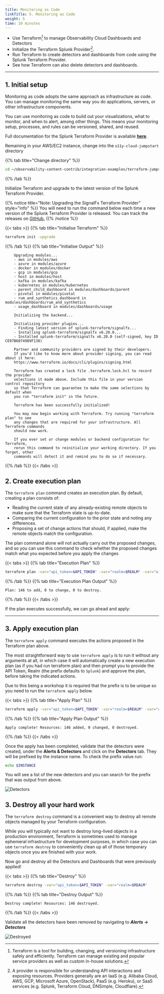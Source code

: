 ```yaml
---
title: Monitoring as Code
linkTitle: 5. Monitoring as Code
weight: 5
time: 10 minutes
---
```


* Use Terraform[^1] to manage Observability Cloud Dashboards and Detectors
* Initialize the Terraform Splunk Provider[^2].
* Run Terraform to create detectors and dashboards from code using the Splunk Terraform Provider.
* See how Terraform can also delete detectors and dashboards.

---

## 1. Initial setup

Monitoring as code adopts the same approach as infrastructure as code. You can manage monitoring the same way you do applications, servers, or other infrastructure components.

You can use monitoring as code to build out your visualizations, what to monitor, and when to alert, among other things. This means your monitoring setup, processes, and rules can be versioned, shared, and reused.

Full documentation for the Splunk Terraform Provider is available [**here**](https://registry.terraform.io/providers/splunk-terraform/signalfx/latest/docs).

Remaining in your AWS/EC2 instance, change into the `o11y-cloud-jumpstart` directory

{{% tab title="Change directory" %}}

``` bash
cd ~/observability-content-contrib/integration-examples/terraform-jumpstart
```

{{% /tab %}}

Initialize Terraform and upgrade to the latest version of the Splunk Terraform Provider.

{{% notice title="Note: Upgrading the SignalFx Terraform Provider" style="info" %}}
You will need to run the command below each time a new version of the Splunk Terraform Provider is released. You can track the releases on [GitHub.](https://github.com/splunk-terraform/terraform-provider-signalfx/releases)
{{% /notice %}}

{{< tabs >}}
{{% tab title="Initialise Terraform" %}}

``` bash
terraform init -upgrade
```

{{% /tab %}}
{{% tab title="Initialise Output" %}}

``` text
    Upgrading modules...
    - aws in modules/aws
    - azure in modules/azure
    - docker in modules/docker
    - gcp in modules/gcp
    - host in modules/host
    - kafka in modules/kafka
    - kubernetes in modules/kubernetes
    - parent_child_dashboard in modules/dashboards/parent
    - pivotal in modules/pivotal
    - rum_and_synthetics_dashboard in modules/dashboards/rum_and_synthetics
    - usage_dashboard in modules/dashboards/usage

    Initializing the backend...

    Initializing provider plugins...
    - Finding latest version of splunk-terraform/signalfx...
    - Installing splunk-terraform/signalfx v6.20.0...
    - Installed splunk-terraform/signalfx v6.20.0 (self-signed, key ID CE97B6074989F138)

    Partner and community providers are signed by their developers.
    If you'd like to know more about provider signing, you can read about it here:
    https://www.terraform.io/docs/cli/plugins/signing.html

    Terraform has created a lock file .terraform.lock.hcl to record the provider
    selections it made above. Include this file in your version control repository
    so that Terraform can guarantee to make the same selections by default when
    you run "terraform init" in the future.

    Terraform has been successfully initialized!

    You may now begin working with Terraform. Try running "terraform plan" to see
    any changes that are required for your infrastructure. All Terraform commands
    should now work.

    If you ever set or change modules or backend configuration for Terraform,
    rerun this command to reinitialize your working directory. If you forget, other
    commands will detect it and remind you to do so if necessary.
```

{{% /tab %}}
{{< /tabs >}}

## 2. Create execution plan

The `terraform plan` command creates an execution plan. By default, creating a plan consists of:

* Reading the current state of any already-existing remote objects to make sure that the Terraform state is up-to-date.
* Comparing the current configuration to the prior state and noting any differences.
* Proposing a set of change actions that should, if applied, make the remote objects match the configuration.

The plan command alone will not actually carry out the proposed changes, and so you can use this command to check whether the proposed changes match what you expected before you apply the changes

{{< tabs >}}
{{% tab title="Execution Plan" %}}

```bash
terraform plan -var="api_token=$API_TOKEN" -var="realm=$REALM" -var="o11y_prefix=[$INSTANCE]"
```

{{% /tab %}}
{{% tab title="Execution Plan Output" %}}

``` text
Plan: 146 to add, 0 to change, 0 to destroy.
```

{{% /tab %}}
{{< /tabs >}}

If the plan executes successfully, we can go ahead and apply:

---

## 3. Apply execution plan

The `terraform apply` command executes the actions proposed in the Terraform plan above.

The most straightforward way to use `terraform apply` is to run it without any arguments at all, in which case it will automatically create a new execution plan (as if you had run terraform plan) and then prompt you to provide the API Token, Realm (the prefix defaults to `Splunk`) and approve the plan, before taking the indicated actions.

Due to this being a workshop it is required that the prefix is to be unique so you need to run the `terraform apply` below.

{{< tabs >}}
{{% tab title="Apply Plan" %}}

``` bash
terraform apply -var="api_token=$API_TOKEN" -var="realm=$REALM" -var="o11y_prefix=[$INSTANCE]"
```

{{% /tab %}}
{{% tab title="Apply Plan Output" %}}

``` text
Apply complete! Resources: 146 added, 0 changed, 0 destroyed.
```

{{% /tab %}}
{{< /tabs >}}

Once the apply has been completed, validate that the detectors were created, under the **Alerts & Detectors** and click on the **Detectors** tab. They will be prefixed by the instance name. To check the prefix value run:

``` bash
echo $INSTANCE
```

 You will see a list of the new detectors and you can search for the prefix that was output from above.

![Detectors](../images/detectors.png)

## 3. Destroy all your hard work

The `terraform destroy` command is a convenient way to destroy all remote objects managed by your Terraform configuration.

While you will typically not want to destroy long-lived objects in a production environment, Terraform is sometimes used to manage ephemeral infrastructure for development purposes, in which case you can use `terraform destroy` to conveniently clean up all of those temporary objects once you are finished with your work.

Now go and destroy all the Detectors and Dashboards that were previously applied!

{{< tabs >}}
{{% tab title="Destroy" %}}

``` bash
terraform destroy -var="api_token=$API_TOKEN" -var="realm=$REALM"
```

{{% /tab %}}
{{% tab title="Destroy Output" %}}

``` text
Destroy complete! Resources: 146 destroyed.
```

{{% /tab %}}
{{< /tabs >}}

Validate all the detectors have been removed by navigating to _**Alerts → Detectors**_

![Destroyed](../images/destroy.png)

[^1]: Terraform is a tool for building, changing, and versioning infrastructure safely and efficiently. Terraform can manage existing and popular service providers as well as custom in-house solutions.

[^2]: A provider is responsible for understanding API interactions and exposing resources. Providers generally are an IaaS (e.g. Alibaba Cloud, AWS, GCP, Microsoft Azure, OpenStack), PaaS (e.g. Heroku), or SaaS services (e.g. Splunk, Terraform Cloud, DNSimple, Cloudflare).

